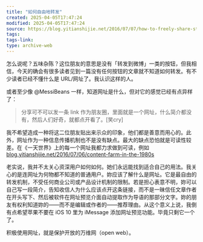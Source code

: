 ```yaml
---
title: "如何自由地转发"
created: 2025-04-05T17:47:24
modified: 2025-04-05T17:47:24
source: https://blog.yitianshijie.net/2016/07/07/how-to-freely-share-stuff/
tags:
tags-link:
type: archive-web
---
```

怎么说呢？五味杂陈？这位朋友的意思是没有「转发到微博」一类的按钮，但我相信，今天的确会有很多读者见到一篇没有任何按钮的文章就不知道如何转发。有不少读者已经不懂什么是 URL/网址了。我认识这样的人。

或者至少像 @MessiBeans 一样，知道网址是什么，但对它的感觉已经有点异样了：

> 分享可不可以发一条 link 作为朋友圈，里面就是一个网址，什么简介都没有，然后人们好奇，就都点开看了。[笑cry]

我不希望造成一种将这二位朋友贴出来示众的印象，他们都是善意而用心的。此外，网址作为一种信息传播机制也不是没有缺点。最大的缺点恐怕就是可读性较差。在《一天世界》上的每一个网址我都力求做到可读，例如 [blog.yitianshijie.net/2016/07/06/content-farm-in-the-1980s](https://blog.yitianshijie.net/2016/07/06/content-farm-in-the-1980s/)

老实说，我并不太关心资深用户如何如何。她们永远能找到适合自己的用法。我关心的是连网址为何物都不知道的普通用户。妳应该了解什么是网址。它是最自由的转发机制，不受任何商业公司或产品设计机制的限制。若是担心表意不明，妳可以自己写一段简介，告知收信人为什么应该点开这条链接，而不是一昧信任文章作者在开头写下、然后被软件在网址预览介面自动提取作为导语的那部分文字。妳的朋友有权利知道妳的——而不是编辑或作者的——推荐理由。从这个意义上说，我倒有点希望苹果不要在 iOS 10 里为 iMessage 添加网址预览功能。毕竟只剩它一个了。

积极使用网址，就是保护开放的万维网（open web）。